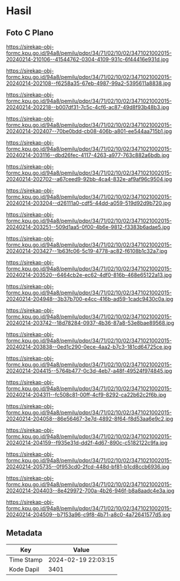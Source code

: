 # Hasil

## Foto C Plano

https://sirekap-obj-formc.kpu.go.id/94a8/pemilu/pdpr/34/71/02/10/02/3471021002015-20240214-210106--41544762-0304-4109-931c-6f44416e931d.jpg

https://sirekap-obj-formc.kpu.go.id/94a8/pemilu/pdpr/34/71/02/10/02/3471021002015-20240214-202108--f6258a35-67eb-4987-99a2-5395611a8838.jpg

https://sirekap-obj-formc.kpu.go.id/94a8/pemilu/pdpr/34/71/02/10/02/3471021002015-20240214-202218--b007df31-7c5c-4cf6-ac87-49d8f93b48b3.jpg

https://sirekap-obj-formc.kpu.go.id/94a8/pemilu/pdpr/34/71/02/10/02/3471021002015-20240214-202407--70be0bdd-cb08-406b-a801-ee544aa715b1.jpg

https://sirekap-obj-formc.kpu.go.id/94a8/pemilu/pdpr/34/71/02/10/02/3471021002015-20240214-203116--dbd26fec-4117-4263-a977-763c882a6bdb.jpg

https://sirekap-obj-formc.kpu.go.id/94a8/pemilu/pdpr/34/71/02/10/02/3471021002015-20240214-202702--a67ceed9-92bb-4ca4-832e-af9af96c9504.jpg

https://sirekap-obj-formc.kpu.go.id/94a8/pemilu/pdpr/34/71/02/10/02/3471021002015-20240214-203204--d26111a0-cdf5-44dd-a059-519d92d9b720.jpg

https://sirekap-obj-formc.kpu.go.id/94a8/pemilu/pdpr/34/71/02/10/02/3471021002015-20240214-203251--509d1aa5-0f00-4b6e-9812-f3383b6adae5.jpg

https://sirekap-obj-formc.kpu.go.id/94a8/pemilu/pdpr/34/71/02/10/02/3471021002015-20240214-203427--1b63fc06-5c19-4778-ac82-f6108b1c32a7.jpg

https://sirekap-obj-formc.kpu.go.id/94a8/pemilu/pdpr/34/71/02/10/02/3471021002015-20240214-203520--6464cb2e-ec62-4df0-816b-468e65122a13.jpg

https://sirekap-obj-formc.kpu.go.id/94a8/pemilu/pdpr/34/71/02/10/02/3471021002015-20240214-204948--3b37b700-e4cc-416b-ad59-1cadc9430c0a.jpg

https://sirekap-obj-formc.kpu.go.id/94a8/pemilu/pdpr/34/71/02/10/02/3471021002015-20240214-203742--18d78284-0937-4b36-87a8-53e8bae89568.jpg

https://sirekap-obj-formc.kpu.go.id/94a8/pemilu/pdpr/34/71/02/10/02/3471021002015-20240214-203838--0ed1c290-0ece-4aa2-b7c3-181cd64725ce.jpg

https://sirekap-obj-formc.kpu.go.id/94a8/pemilu/pdpr/34/71/02/10/02/3471021002015-20240214-204415--5764b477-0c3d-4eb7-a48f-49524f974845.jpg

https://sirekap-obj-formc.kpu.go.id/94a8/pemilu/pdpr/34/71/02/10/02/3471021002015-20240214-204311--fc508c81-00ff-4cf9-8292-ca22b62c2f6b.jpg

https://sirekap-obj-formc.kpu.go.id/94a8/pemilu/pdpr/34/71/02/10/02/3471021002015-20240214-204058--86e56467-3e7d-4892-8f64-f8d53aa6e9c2.jpg

https://sirekap-obj-formc.kpu.go.id/94a8/pemilu/pdpr/34/71/02/10/02/3471021002015-20240214-204159--f935e31d-dd2f-4d67-890c-c5182122c9fa.jpg

https://sirekap-obj-formc.kpu.go.id/94a8/pemilu/pdpr/34/71/02/10/02/3471021002015-20240214-205735--0f953cd0-2fcd-448d-bf81-b1cd8ccb6936.jpg

https://sirekap-obj-formc.kpu.go.id/94a8/pemilu/pdpr/34/71/02/10/02/3471021002015-20240214-204403--8e429972-700a-4b26-946f-b8a8aadc4e3a.jpg

https://sirekap-obj-formc.kpu.go.id/94a8/pemilu/pdpr/34/71/02/10/02/3471021002015-20240214-204509--b7153a96-c9f8-4b71-a8c0-4a72641577d5.jpg


## Metadata

| Key        | Value               |
| ---------- | ------------------- |
| Time Stamp | 2024-02-19 22:03:15 |
| Kode Dapil | 3401                |



